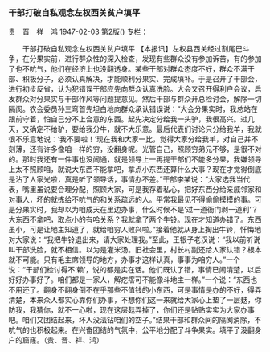 ### 干部打破自私观念左权西关贫户填平
贵　晋　祥　鸿
1947-02-03
第2版()
专栏：

　　干部打破自私观念左权西关贫户填平
    【本报讯】左权县西关经过割尾巴斗争，在分果实前，进行群众性的深入检查，发现有些群众没有参加诉苦，有的参加了也不吭气，他们在经济上也没翻透身。某些干部对群众态度不好，群众不满干部、积极分子，必须认真解决，才能顺利分果实、完成填补。于是召开了干部会，进行初步反省，认为犯错误干部应先向群众认真洗脸。大会又召开得利户会议，启发群众对分果实与干部作风等问题提意见。然后干部与群众开总检讨会，解除一切隔阂。农会委员孙三弯首先坦白地向群众承认错误说：“大会分果实时，我总站在跟前守着，怕自己分不上合意的东西。起先决定分给我一头驴，我很高兴。过几天，又确定不给驴，要给我分牛，就不大乐意。最后代表们讨论只分给我羊，我就很不乐意地说：‘我不要啦！’现在我和大家一比，觉得大家分给我羊，对自己并不刻薄，还有许多像咱一样的穷，没翻身呢。光管自己，照顾穷弟兄不够，是很不对的。那时我还有一件事也没闹通，就是领导上一再提干部们不能多分果，我嫌领导上太不照顾咱，就说大东西不能拿吧，拿点小东西还算什么大事？现在才觉得倒底是沾了人家光啦，真是听了领导话，事情办不差。”干部李某说：“大家选我当代表，嘴里虽说要合理分配，照顾大家，可是我存着私心，把好东西分给亲戚邻家和对事人，坏的就拣给不吭气的和关系疏远的人。平常我最见不得偷偷摸摸的事。可是分果实时，我却以为咱成天在里边办事，什么时候不是‘过一道衙门剥一道利’？大东西不拿吧，取点小的有哈关系？我就拿了两个牛铃。现在才知道办错了。东西虽小，可是让地主知道了，就给咱穷人败兴啦。”接着他就从身上掏出牛铃，忏悔地对大家说：“我把牛铃退出来，请大家处理我。”至此，王银子老汉说：“我以前听说叫干部洗脸，就不相信。以为是灌米汤。旧社会里，村长村副还给人家认错？根本就不可能。只有毛主席领导的地方，办事才这样认真，事事为咱穷人。”一个说：“干部们检讨得不‘赖’，说的都是实在话。他们既认了错，事情已闹清楚，以后好好办事好了。咱们都是一家人，解疙瘩可不能像斗地主一样。”一个说：“东西也不用还了。翻身不翻身倒不在乎那些不值钱的小东西，可是事情是办的不好，得弄清楚，本来众人都实心靠你们办事，不想你们这一来就给大家心上垫了一层麸，你防我，我猜你，就不一心啦，现在这层麸弄掉了，你们还是贴贴实实为大家办事吧。咱们又团结起来，坏人没法钻咱们的空子。”结果干部和群众间的隔阂消除，不吭气的也积极起来。在兴奋团结的气氛中，公平地分配了斗争果实。填平了没翻身户的窟窿。（贵、晋、祥、鸿）
